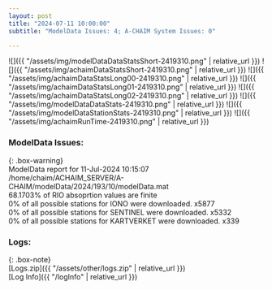 ```yaml
---
layout: post
title: "2024-07-11 10:00:00"
subtitle: "ModelData Issues: 4; A-CHAIM System Issues: 0"

---
```


![]({{ "/assets/img/modelDataDataStatsShort-2419310.png" | relative_url }})
![]({{ "/assets/img/achaimDataStatsShort-2419310.png" | relative_url }})
![]({{ "/assets/img/achaimDataStatsLong00-2419310.png" | relative_url }})
![]({{ "/assets/img/achaimDataStatsLong01-2419310.png" | relative_url }})
![]({{ "/assets/img/achaimDataStatsLong02-2419310.png" | relative_url }})
![]({{ "/assets/img/modelDataDataStats-2419310.png" | relative_url }})
![]({{ "/assets/img/modelDataStationStats-2419310.png" | relative_url }})
![]({{ "/assets/img/achaimRunTime-2419310.png" | relative_url }})


### ModelData Issues:  
  
{: .box-warning}  
 ModelData report for 11-Jul-2024 10:15:07   
 /home/chaim/ACHAIM_SERVER/A-CHAIM/modelData/2024/193/10/modelData.mat   
 68.1703% of RIO absoprtion values are finite   
 0% of all possible stations for IONO were downloaded. x5877   
 0% of all possible stations for SENTINEL were downloaded. x5332   
 0% of all possible stations for KARTVERKET were downloaded. x339   
  


### Logs:  
  
{: .box-note}  
[Logs.zip]({{ "/assets/other/logs.zip" | relative_url }})  
[Log Info]({{ "/logInfo" | relative_url }})  
